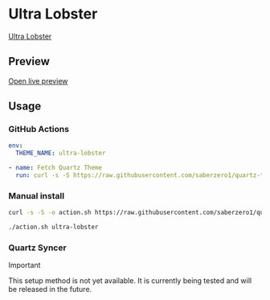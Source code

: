 # Ultra Lobster

[Ultra Lobster](#)

## Preview

[Open live preview](https://quartz-themes.github.io/ultra-lobster/)

## Usage

### GitHub Actions

```yaml
env:
  THEME_NAME: ultra-lobster
```

```yaml
- name: Fetch Quartz Theme
  run: curl -s -S https://raw.githubusercontent.com/saberzero1/quartz-themes/master/action.sh | bash -s -- $THEME_NAME
```

### Manual install

```bash
curl -s -S -o action.sh https://raw.githubusercontent.com/saberzero1/quartz-themes/master/action.sh

./action.sh ultra-lobster
```

### Quartz Syncer

> [!IMPORTANT]
> This setup method is not yet available. It is currently being tested and will be released in the future.
